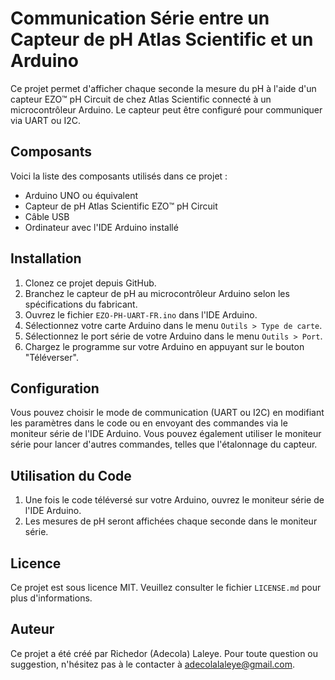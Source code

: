 # Communication Série entre un Capteur de pH Atlas Scientific et un Arduino

Ce projet permet d'afficher chaque seconde la mesure du pH à l'aide d'un capteur EZO™ pH Circuit de chez Atlas Scientific connecté à un microcontrôleur Arduino. Le capteur peut être configuré pour communiquer via UART ou I2C.

## Composants

Voici la liste des composants utilisés dans ce projet :

- Arduino UNO ou équivalent
- Capteur de pH Atlas Scientific EZO™ pH Circuit
- Câble USB
- Ordinateur avec l'IDE Arduino installé

## Installation

1. Clonez ce projet depuis GitHub.
2. Branchez le capteur de pH au microcontrôleur Arduino selon les spécifications du fabricant.
3. Ouvrez le fichier `EZO-PH-UART-FR.ino` dans l'IDE Arduino.
4. Sélectionnez votre carte Arduino dans le menu `Outils > Type de carte`.
5. Sélectionnez le port série de votre Arduino dans le menu `Outils > Port`.
6. Chargez le programme sur votre Arduino en appuyant sur le bouton "Téléverser".

## Configuration

Vous pouvez choisir le mode de communication (UART ou I2C) en modifiant les paramètres dans le code ou en envoyant des commandes via le moniteur série de l'IDE Arduino. Vous pouvez également utiliser le moniteur série pour lancer d'autres commandes, telles que l'étalonnage du capteur.

## Utilisation du Code

1. Une fois le code téléversé sur votre Arduino, ouvrez le moniteur série de l'IDE Arduino.
2. Les mesures de pH seront affichées chaque seconde dans le moniteur série.

## Licence

Ce projet est sous licence MIT. Veuillez consulter le fichier `LICENSE.md` pour plus d'informations.

## Auteur

Ce projet a été créé par Richedor (Adecola) Laleye. Pour toute question ou suggestion, n'hésitez pas à le contacter à adecolalaleye@gmail.com.